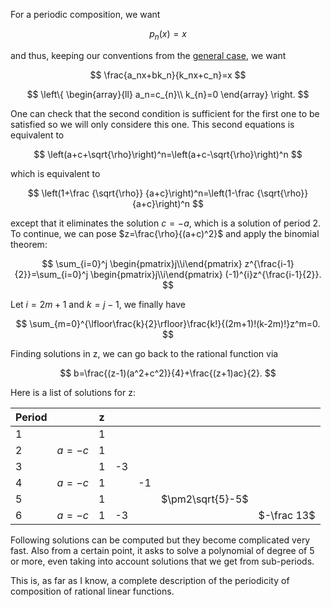 For a periodic composition, we want

$$
p_n(x)=x
$$

and thus, keeping our conventions from the [general case](general%20case), we want

$$
\frac{a_nx+bk_n}{k_nx+c_n}=x
$$

$$
\left\{
	\begin{array}{ll}
	  a_n=c_{n}\\
	  k_{n}=0
	\end{array}
\right.
$$

One can check that the second condition is sufficient for the first one to be satisfied so we will only considere this one. This second equations is equivalent to

$$
\left(a+c+\sqrt{\rho}\right)^n=\left(a+c-\sqrt{\rho}\right)^n
$$

which is equivalent to

$$
\left(1+\frac {\sqrt{\rho}} {a+c}\right)^n=\left(1-\frac {\sqrt{\rho}}{a+c}\right)^n
$$

except that it eliminates the solution $c=-a$, which is a solution of period 2. To continue, we can pose $z=\frac{\rho}{(a+c)^2}$ and apply the binomial theorem:

$$
\sum_{i=0}^j \begin{pmatrix}j\\i\end{pmatrix} z^{\frac{i-1}{2}}=\sum_{i=0}^j \begin{pmatrix}j\\i\end{pmatrix} (-1)^{i}z^{\frac{i-1}{2}}.
$$

Let $i=2m+1$ and $k=j-1$, we finally have

$$
\sum_{m=0}^{\lfloor\frac{k}{2}\rfloor}\frac{k!}{(2m+1)!(k-2m)!}z^m=0.
$$

Finding solutions in z, we can go back to the rational function via

$$
b=\frac{(z-1)(a^2+c^2)}{4}+\frac{(z+1)ac}{2}.
$$

Here is a list of solutions for z:

| Period |        | z   |     |     |     |     |
| ------ | ------ | --- | --- | --- | --- | --- |
| 1      |        | 1   |     |     |     |     |
| 2      | $a=-c$ | 1   |     |     |     |     |
| 3      |        | 1   | -3  |     |     |     |
| 4      | $a=-c$ | 1   |     | -1  |     |     |
| 5      |        | 1   |     |     |  $\pm2\sqrt{5}-5$   |     |
| 6      | $a=-c$ | 1   | -3  |     |     |  $-\frac 13$   |

Following solutions can be computed but they become complicated very fast. Also from a certain point, it asks to solve a polynomial of degree of 5 or more, even taking into account solutions that we get from sub-periods.

This is, as far as I know, a complete description of the periodicity of composition of rational linear functions.